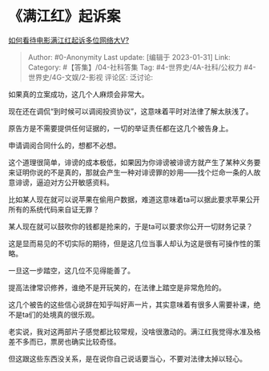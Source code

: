 # 《满江红》起诉案
[如何看待电影满江红起诉多位网络大V?](https://www.zhihu.com/question/581004433/answer/2869150868)

> Author: #0-Anonymity
> Last update: [编辑于 2023-01-31]
> Link:
> Category: #【答集】/04-社科答集
> Tag: #4-世界史/4A-社科/公权力 #4-世界史/4G-文娱/2-影视
> 评论区:
> 泛讨论:

如果真的立案成功，这几个人麻烦会非常大。

现在还在调侃“到时候可以调阅投资协议”，这意味着平时对法律了解太肤浅了。

原告方是不需要提供任何证据的，一切的举证责任都在这几个被告身上。

申请调阅合同什么的，想都不必想。

这个道理很简单，诽谤的成本极低，如果因为你诽谤被诽谤方就产生了某种义务要来证明你说的不是真的，那就会产生一种对诽谤罪的妙用——找个烂命一条的人故意诽谤，逼迫对方公开敏感资料。

比如某人现在就可以说苹果在偷用户数据，难道这意味着ta可以据此要求苹果公开所有的系统代码来自证无罪？

某人现在就可以鼓吹你的钱都是抢来的，于是ta可以要求你公开一切财务记录？

这是显而易见的不切实际的期待，但是这几位当事人却认为这是很有可操作性的策略。

一旦这一步踏空，这几位不见得能善了。

提高法律常识修养，谁绝不是开玩笑的，在法律上踏空是非常危险的。

这几个被告的这些信心说辞在知乎叫好声一片，其实意味着有很多人需要补课，绝不是ta们的处境真的很乐观。

﻿老实说，我对这两部片子感觉都比较常规，没啥很激动的。满江红我觉得水准及格差不多而已，票房也确实比较奇怪。

但这跟这些东西没关系，是在说你自己说话要当心，不要对法律太掉以轻心。
